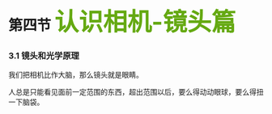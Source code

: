 # 第四节  <font color="#65a912" size="7">认识相机-镜头篇</font>

### 3.1  镜头和光学原理

我们把相机比作大脑，那么镜头就是眼睛。

人总是只能看见面前一定范围的东西，超出范围以后，要么得动动眼球，要么得扭一下脑袋。

